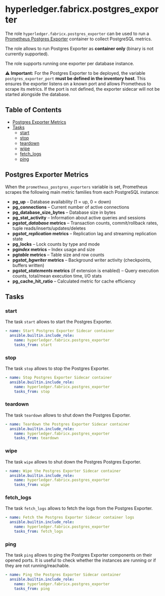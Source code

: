 # hyperledger.fabricx.postgres_exporter

The role `hyperledger.fabricx.postgres_exporter` can be used to run a [Prometheus Postgres Exporter](https://github.com/prometheus-community/postgres_exporter) container to collect PostgreSQL metrics.

The role allows to run Postgres Exporter as **container only** (binary is not currently supported).

The role supports running one exporter per database instance.

⚠️ **Important:** For the Postgres Exporter to be deployed, the variable `postgres_exporter_port` **must be defined in the inventory host**. This ensures the exporter listens on a known port and allows Prometheus to scrape its metrics. If the port is not defined, the exporter sidecar will not be started alongside the database.

## Table of Contents <!-- omit in toc -->

- [Postgres Exporter Metrics](#postgres-exporter-metrics)
- [Tasks](#tasks)
  - [start](#start)
  - [stop](#stop)
  - [teardown](#teardown)
  - [wipe](#wipe)
  - [fetch\_logs](#fetch_logs)
  - [ping](#ping)

## Postgres Exporter Metrics

When the `prometheus_postgres_exporters` variable is set, Prometheus scrapes the following main metric families from each PostgreSQL instance:

- **pg_up** – Database availability (1 = up, 0 = down)
- **pg_connections** – Current number of active connections
- **pg_database_size_bytes** – Database size in bytes
- **pg_stat_activity** – Information about active queries and sessions
- **pg*stat_database* metrics** – Transaction counts, commit/rollback rates, tuple reads/inserts/updates/deletes
- **pg*stat_replication* metrics** – Replication lag and streaming replication state
- **pg_locks** – Lock counts by type and mode
- **pg*index* metrics** – Index usage and size
- **pg*table* metrics** – Table size and row counts
- **pg*stat_bgwriter* metrics** – Background writer activity (checkpoints, buffers written)
- **pg*stat_statements* metrics** (if extension is enabled) – Query execution counts, total/mean execution time, I/O stats
- **pg_cache_hit_ratio** – Calculated metric for cache efficiency

## Tasks

### start

The task `start` allows to start the Postgres Exporter.

```yaml
- name: Start Postgres Exporter Sidecar container
  ansible.builtin.include_role:
    name: hyperledger.fabricx.postgres_exporter
    tasks_from: start
```

### stop

The task `stop` allows to stop the Postgres Exporter.

```yaml
- name: Stop Postgres Exporter Sidecar container
  ansible.builtin.include_role:
    name: hyperledger.fabricx.postgres_exporter
    tasks_from: stop
```

### teardown

The task `teardown` allows to shut down the Postgres Exporter.

```yaml
- name: Teardown the Postgres Exporter Sidecar container
  ansible.builtin.include_role:
    name: hyperledger.fabricx.postgres_exporter
    tasks_from: teardown
```

### wipe

The task `wipe` allows to shut down the Postgres Postgres Exporter.

```yaml
- name: Wipe the Postgres Exporter Sidecar container
  ansible.builtin.include_role:
    name: hyperledger.fabricx.postgres_exporter
    tasks_from: wipe
```

### fetch_logs

The task `fetch_logs` allows to fetch the logs from the Postgres Exporter.

```yaml
- name: Fetch the Postgres Exporter Sidecar container logs
  ansible.builtin.include_role:
    name: hyperledger.fabricx.postgres_exporter
    tasks_from: fetch_logs
```

### ping

The task `ping` allows to ping the Postgres Exporter components on their opened ports. It is useful to check whether the instances are running or if they are not running/reachable.

```yaml
- name: Ping the Postgres Exporter Sidecar container
  ansible.builtin.include_role:
    name: hyperledger.fabricx.postgres_exporter
    tasks_from: ping
```
